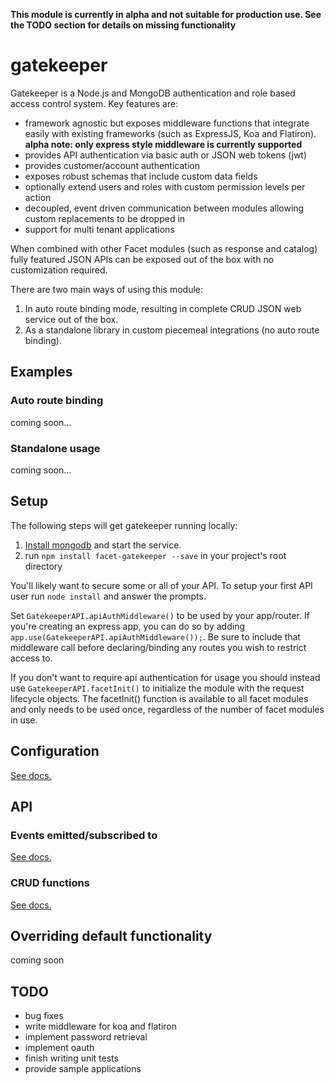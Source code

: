 **This module is currently in alpha and not suitable for production use. See the TODO section for details on missing functionality**

# gatekeeper


Gatekeeper is a Node.js and MongoDB authentication and role based access control system. Key features are:

* framework agnostic but exposes middleware functions that integrate easily with existing frameworks (such as ExpressJS, Koa and Flatiron). **alpha note: only express style middleware is currently supported**
* provides API authentication via basic auth or JSON web tokens (jwt)
* provides customer/account authentication
* exposes robust schemas that include custom data fields
* optionally extend users and roles with custom permission levels per action
* decoupled, event driven communication between modules allowing custom replacements to be dropped in
* support for multi tenant applications

When combined with other Facet modules (such as response and catalog) fully featured JSON APIs can be exposed out of the box with no customization required.

There are two main ways of using this module:

1. In auto route binding mode, resulting in complete CRUD JSON web service out of the box.
2. As a standalone library in custom piecemeal integrations (no auto route binding).


## Examples

### Auto route binding

coming soon...


### Standalone usage

coming soon...


## Setup

The following steps will get gatekeeper running locally:

1. [Install mongodb](http://docs.mongodb.org/manual/installation/) and start the service. 
2. run `npm install facet-gatekeeper --save` in your project's root directory

You'll likely want to secure some or all of your API. To setup your first API user  run `node install` and answer the prompts.

Set `GatekeeperAPI.apiAuthMiddleware()` to be used by your app/router. If you're creating an express app, you can do so by adding `app.use(GatekeeperAPI.apiAuthMiddleware());`. Be sure to include that middleware call before declaring/binding any routes you wish to restrict access to.

If you don't want to require api authentication for usage you should instead use `GatekeeperAPI.facetInit()` to initialize the module with the request lifecycle objects. The facetInit() function is available to all facet modules and only needs to be used once, regardless of the number of facet modules in use. 


## Configuration
[See docs.](https://github.com/facet/gatekeeper/tree/master/docs/config.md)

## API

### Events emitted/subscribed to

[See docs.](https://github.com/facet/gatekeeper/tree/master/docs/events.md)

### CRUD functions

[See docs.](https://github.com/facet/gatekeeper/tree/master/docs/crud.md)



## Overriding default functionality
coming soon



TODO
----------------
* bug fixes
* write middleware for koa and flatiron
* implement password retrieval
* implement oauth
* finish writing unit tests
* provide sample applications
